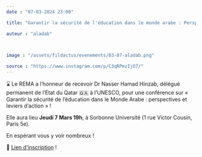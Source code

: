 ```yaml
---
date : "07-03-2024 23:00"

title: "Garantir la sécurité de l'éducation dans le monde arabe : Perspectives et leviers d'action"

auteur : "aladab"

 

image : "/assets/fildactus/evenements/03-07-aladab.png"

source : "https://www.instagram.com/p/C3qRPmzIjO7/"
---
```


⌛️ Le REMA a l’honneur de recevoir Dr Nasser Hamad Hinzab, délégué permanent de l’Etat du Qatar 🇶🇦 à l’UNESCO, pour une conférence sur « Garantir la sécurité de l’éducation dans le Monde Arabe : perspectives et leviers d’action » !

Elle aura lieu __Jeudi 7 Mars 19h__, à Sorbonne Université (1 rue Victor Cousin, Paris 5e).

En espérant vous y voir nombreux !

🔗 [Lien d’inscription](https://docs.google.com/forms/d/e/1FAIpQLScHTpRCqQCo4QhfLUy8m05SSqCUofdJD3-N9rDx64DaiLHLFA/viewform) !